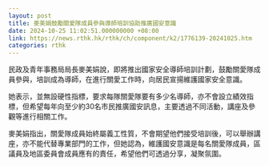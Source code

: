 ```yaml
---
layout: post
title: 麥美娟鼓勵關愛隊成員參與導師培訓協助推廣國安意識
date: 2024-10-25 11:02:51.000000000 +08:00
link: https://news.rthk.hk/rthk/ch/component/k2/1776139-20241025.htm
categories: rthk
---
```


民政及青年事務局局長麥美娟說，即將推出國家安全導師培訓計劃，鼓勵關愛隊成員參與，培訓成為導師，在進行關愛工作時，向居民宣揚維護國家安全意識。

她表示，並無設硬性指標，要求每隊關愛隊要有多少名導師，亦不會設立績效指標，但希望每年向至少約30名市民推廣國安訊息，主要透過不同活動，講座及參觀等進行相關工作。

麥美娟指出，關愛隊成員始終屬義工性質，不會期望他們接受培訓後，可以舉辦講座，亦不能代替專業部門的工作，但她認為，維護國安意識是每名關愛隊成員，區議員及地區委員會成員應有的責任，希望他們可透過分享，凝聚氛圍。
